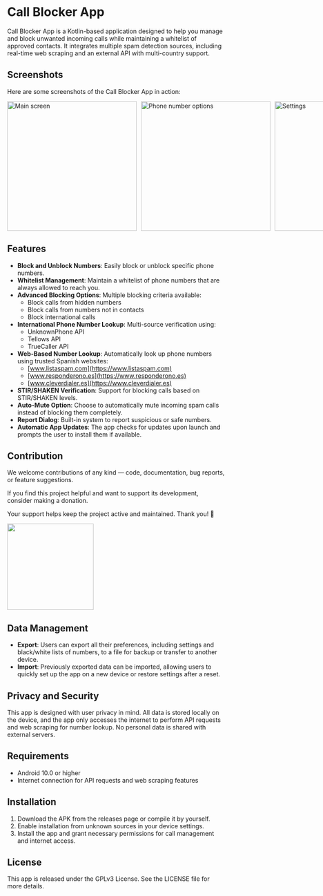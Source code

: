 # Call Blocker App

Call Blocker App is a Kotlin-based application designed to help you manage and block unwanted incoming calls while maintaining a whitelist of approved contacts. It integrates multiple spam detection sources, including real-time web scraping and an external API with multi-country support.

## Screenshots

Here are some screenshots of the Call Blocker App in action:

<div style="display: flex; gap: 10px;">
  <img src="https://i.imgur.com/g8Ie7zU.png" alt="Main screen" width="300">  
  <img src="https://i.imgur.com/QnbalOh.png" alt="Phone number options" width="300">  
  <img src="https://i.imgur.com/QeC3Kg8.png" alt="Settings" width="300">  
  <img src="https://i.imgur.com/I4tDolO.png" alt="More settings" width="300">
  <img src="https://i.imgur.com/T2DdbPY.png" alt="Report dialog" width="300">
</div>

## Features

- **Block and Unblock Numbers**: Easily block or unblock specific phone numbers.
- **Whitelist Management**: Maintain a whitelist of phone numbers that are always allowed to reach you.
- **Advanced Blocking Options**: Multiple blocking criteria available:
  - Block calls from hidden numbers
  - Block calls from numbers not in contacts
  - Block international calls
- **International Phone Number Lookup**: Multi-source verification using:
  - UnknownPhone API
  - Tellows API
  - TrueCaller API
- **Web-Based Number Lookup**: Automatically look up phone numbers using trusted Spanish websites:
  - [www.listaspam.com](https://www.listaspam.com)
  - [www.responderono.es](https://www.responderono.es)
  - [www.cleverdialer.es](https://www.cleverdialer.es)
- **STIR/SHAKEN Verification**: Support for blocking calls based on STIR/SHAKEN levels.
- **Auto-Mute Option**: Choose to automatically mute incoming spam calls instead of blocking them completely.
- **Report Dialog**: Built-in system to report suspicious or safe numbers.
- **Automatic App Updates**: The app checks for updates upon launch and prompts the user to install them if available.

## Contribution

We welcome contributions of any kind — code, documentation, bug reports, or feature suggestions.

If you find this project helpful and want to support its development, consider making a donation.

Your support helps keep the project active and maintained. Thank you! 🙌

<a target="_blank" href="https://www.buymeacoffee.com/rSiZtB3"><img style="width: 200px" src="https://i.imgur.com/KCk0bxY.png" /></a>
## Data Management

- **Export**: Users can export all their preferences, including settings and black/white lists of numbers, to a file for backup or transfer to another device.
- **Import**: Previously exported data can be imported, allowing users to quickly set up the app on a new device or restore settings after a reset.

## Privacy and Security

This app is designed with user privacy in mind. All data is stored locally on the device, and the app only accesses the internet to perform API requests and web scraping for number lookup. No personal data is shared with external servers.

## Requirements

- Android 10.0 or higher
- Internet connection for API requests and web scraping features

## Installation

1. Download the APK from the releases page or compile it by yourself.
2. Enable installation from unknown sources in your device settings.
3. Install the app and grant necessary permissions for call management and internet access.

## License

This app is released under the GPLv3 License. See the LICENSE file for more details.
